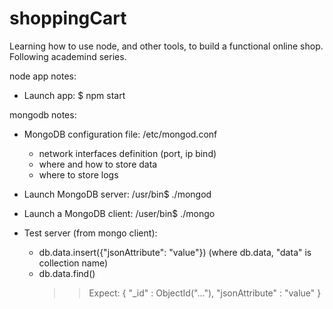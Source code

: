 # shoppingCart
Learning how to use node, and other tools, to build a functional online shop.
Following academind series.

node app notes:
  * Launch app: $ npm start

mongodb notes:
  * MongoDB configuration file: /etc/mongod.conf
    - network interfaces definition (port, ip bind)
    - where and how to store data
    - where to store logs

  * Launch MongoDB server: /usr/bin$ ./mongod

  * Launch a MongoDB client: /user/bin$ ./mongo

  * Test server (from mongo client):
    - db.data.insert({"jsonAttribute": "value"}) (where db.data, "data" is collection name)
    - db.data.find()
      >> Expect: { "_id" : ObjectId("..."), "jsonAttribute" : "value" }

